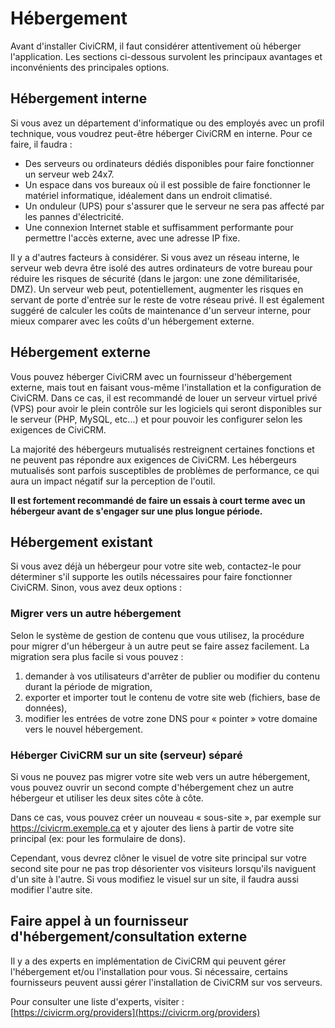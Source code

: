Hébergement
===========

Avant d'installer CiviCRM, il faut considérer attentivement où héberger l'application. Les sections ci-dessous survolent les principaux avantages et inconvénients des principales options.

Hébergement interne
-------------------

Si vous avez un département d'informatique ou des employés avec un profil technique, vous voudrez peut-être héberger CiviCRM en interne. Pour ce faire, il faudra :

- Des serveurs ou ordinateurs dédiés disponibles pour faire fonctionner un serveur web 24x7.
- Un espace dans vos bureaux où il est possible de faire fonctionner le matériel informatique, idéalement dans un endroit climatisé.
- Un onduleur (UPS) pour s'assurer que le serveur ne sera pas affecté par les pannes d'électricité.
- Une connexion Internet stable et suffisamment performante pour permettre l'accès externe, avec une adresse IP fixe.

Il y a d'autres facteurs à considérer. Si vous avez un réseau interne, le serveur web devra être isolé des autres ordinateurs de votre bureau pour réduire les risques de sécurité (dans le jargon: une zone démilitarisée, DMZ). Un serveur web peut, potentiellement, augmenter les risques en servant de porte d'entrée sur le reste de votre réseau privé. Il est également suggéré de calculer les coûts de maintenance d'un serveur interne, pour mieux comparer avec les coûts d'un hébergement externe.

Hébergement externe
-----------------

Vous pouvez héberger CiviCRM avec un fournisseur d'hébergement externe, mais tout en faisant vous-même l'installation et la configuration de CiviCRM. Dans ce cas, il est recommandé de louer un serveur virtuel privé (VPS) pour avoir le plein contrôle sur les logiciels qui seront disponibles sur le serveur (PHP, MySQL, etc...) et pour pouvoir les configurer selon les exigences de CiviCRM.

La majorité des hébergeurs mutualisés restreignent certaines fonctions et ne peuvent pas répondre aux exigences de CiviCRM. Les hébergeurs mutualisés sont parfois susceptibles de problèmes de performance, ce qui aura un impact négatif sur la perception de l'outil.

**Il est fortement recommandé de faire un essais à court terme avec un hébergeur avant de s'engager sur une plus longue période.**

Hébergement existant
-------------------

Si vous avez déjà un hébergeur pour votre site web, contactez-le pour déterminer s'il supporte les outils nécessaires pour faire fonctionner CiviCRM. Sinon, vous avez deux options :

### Migrer vers un autre hébergement

Selon le système de gestion de contenu que vous utilisez, la procédure pour migrer d'un hébergeur à un autre peut se faire assez facilement. La migration sera plus facile si vous pouvez :

1. demander à vos utilisateurs d'arrêter de publier ou modifier du contenu durant la période de migration,
2. exporter et importer tout le contenu de votre site web (fichiers, base de données),
3. modifier les entrées de votre zone DNS pour « pointer » votre domaine vers le nouvel hébergement.

### Héberger CiviCRM sur un site (serveur) séparé

Si vous ne pouvez pas migrer votre site web vers un autre hébergement, vous pouvez ouvrir un second compte d'hébergement chez un autre hébergeur et utiliser les deux sites côte à côte.

Dans ce cas, vous pouvez créer un nouveau « sous-site », par exemple sur https://civicrm.exemple.ca et y ajouter des liens à partir de votre site principal (ex: pour les formulaire de dons).

Cependant, vous devrez clôner le visuel de votre site principal sur votre second site pour ne pas trop désorienter vos visiteurs lorsqu'ils naviguent d'un site à l'autre. Si vous modifiez le visuel sur un site, il faudra aussi modifier l'autre site.

Faire appel à un fournisseur d'hébergement/consultation externe
---------------------------------------------------------------

Il y a des experts en implémentation de CiviCRM qui peuvent gérer l'hébergement et/ou l'installation pour vous. Si nécessaire, certains fournisseurs peuvent aussi gérer l'installation de CiviCRM sur vos serveurs.

Pour consulter une liste d'experts, visiter :  
[https://civicrm.org/providers](https://civicrm.org/providers)


